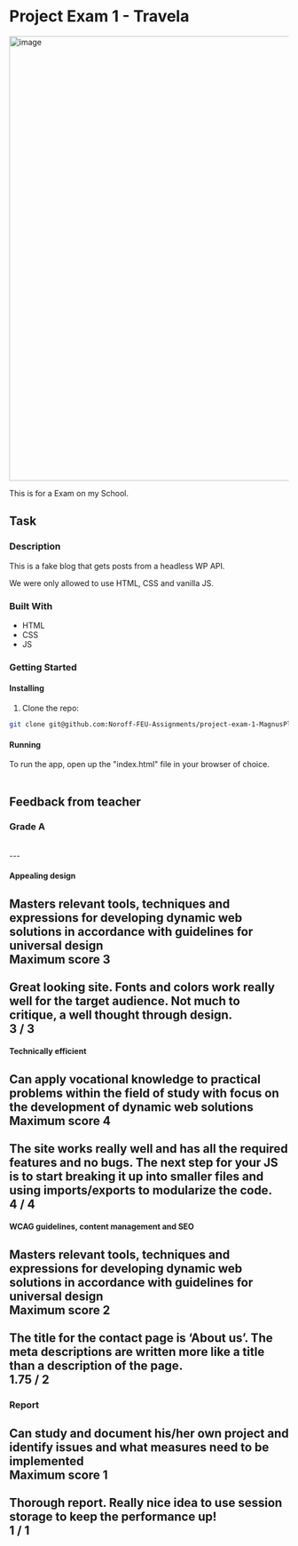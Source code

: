 # Project Exam 1 - Travela

<img width="801" alt="image" src="https://user-images.githubusercontent.com/93226629/231701607-43ce1dce-2aae-4e58-878f-e8a70fd32af6.png">

This is for a Exam on my School.

## Task

### Description 

This is a fake blog that gets posts from a headless WP API.</br>

We were only allowed to use HTML, CSS and vanilla JS.</br>

### Built With

- HTML
- CSS
- JS

### Getting Started

#### Installing

1. Clone the repo:

```bash
git clone git@github.com:Noroff-FEU-Assignments/project-exam-1-MagnusPladsen.git
```

#### Running

To run the app, open up the "index.html" file in your browser of choice.
</br>
</br>
## Feedback from teacher
### Grade	A
</br>
---

#### Appealing design
Masters relevant tools, techniques and expressions for developing dynamic web solutions in accordance with guidelines for universal design </br>
Maximum score 3	</br></br>
Great looking site. Fonts and colors work really well for the target audience. Not much to critique, a well thought through design.</br>
3 / 3
---

#### Technically efficient
Can apply vocational knowledge to practical problems within the field of study with focus on the development of dynamic web solutions
Maximum score 4	</br></br>
The site works really well and has all the required features and no bugs. The next step for your JS is to start breaking it up into smaller files and using imports/exports to modularize the code.</br>
4 / 4
---

#### WCAG guidelines, content management and SEO
Masters relevant tools, techniques and expressions for developing dynamic web solutions in accordance with guidelines for universal design</br>
Maximum score 2	</br></br>
The title for the contact page is ‘About us’. The meta descriptions are written more like a title than a description of the page.</br>
1.75 / 2
---

### Report
Can study and document his/her own project and identify issues and what measures need to be implemented</br>
Maximum score 1	</br></br>
Thorough report. Really nice idea to use session storage to keep the performance up!</br>
1 / 1
---

